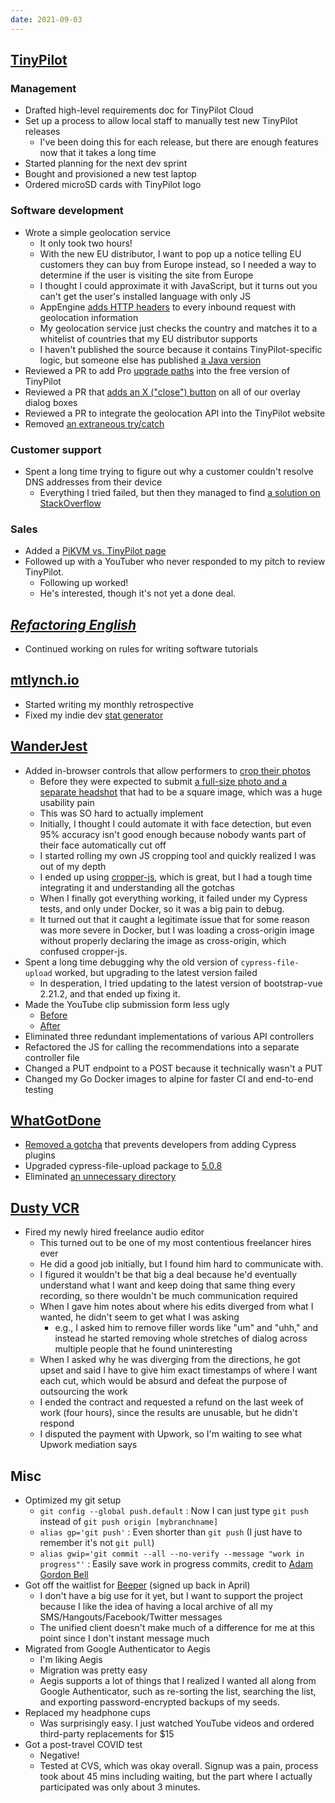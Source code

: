 ```yaml
---
date: 2021-09-03
---
```


## [TinyPilot](https://tinypilotkvm.com)

### Management

- Drafted high-level requirements doc for TinyPilot Cloud
- Set up a process to allow local staff to manually test new TinyPilot releases
  - I've been doing this for each release, but there are enough features now that it takes a long time
- Started planning for the next dev sprint
- Bought and provisioned a new test laptop
- Ordered microSD cards with TinyPilot logo

### Software development

- Wrote a simple geolocation service
  - It only took two hours!
  - With the new EU distributor, I want to pop up a notice telling EU customers they can buy from Europe instead, so I needed a way to determine if the user is visiting the site from Europe
  - I thought I could approximate it with JavaScript, but it turns out you can't get the user's installed language with only JS
  - AppEngine [adds HTTP headers](https://cloud.google.com/appengine/docs/standard/go/reference/request-response-headers#app_engine-specific_headers) to every inbound request with geolocation information
  - My geolocation service just checks the country and matches it to a whitelist of countries that my EU distributor supports
  - I haven't published the source because it contains TinyPilot-specific logic, but someone else has published [a Java version](https://github.com/renaudcerrato/appengine-ip-to-location)
- Reviewed a PR to add Pro [upgrade paths](5a84.webp) into the free version of TinyPilot
- Reviewed a PR that [adds an X ("close") button](https://github.com/tiny-pilot/tinypilot/pull/782) on all of our overlay dialog boxes
- Reviewed a PR to integrate the geolocation API into the TinyPilot website
- Removed [an extraneous try/catch](https://github.com/tiny-pilot/tinypilot/pull/777)

### Customer support

- Spent a long time trying to figure out why a customer couldn't resolve DNS addresses from their device
  - Everything I tried failed, but then they managed to find [a solution on StackOverflow](https://stackoverflow.com/a/54460886/90388)

### Sales

- Added a [PiKVM vs. TinyPilot page](https://tinypilotkvm.com/pikvm-alternative)
- Followed up with a YouTuber who never responded to my pitch to review TinyPilot.
  - Following up worked!
  - He's interested, though it's not yet a done deal.

## [_Refactoring English_](https://refactoringenglish.com)

- Continued working on rules for writing software tutorials

## [mtlynch.io](https://mtlynch.io)

- Started writing my monthly retrospective
- Fixed my indie dev [stat generator](https://github.com/mtlynch/make-mtlynch-stats)

## [WanderJest](https://wanderjest.com)

- Added in-browser controls that allow performers to [crop their photos](BpLn.webp)
  - Before they were expected to submit [a full-size photo and a separate headshot](/2021-09-10/BpLn.webp) that had to be a square image, which was a huge usability pain
  - This was SO hard to actually implement
  - Initially, I thought I could automate it with face detection, but even 95% accuracy isn't good enough because nobody wants part of their face automatically cut off
  - I started rolling my own JS cropping tool and quickly realized I was out of my depth
  - I ended up using [cropper-js](https://fengyuanchen.github.io/cropperjs/), which is great, but I had a tough time integrating it and understanding all the gotchas
  - When I finally got everything working, it failed under my Cypress tests, and only under Docker, so it was a big pain to debug.
  - It turned out that it caught a legitimate issue that for some reason was more severe in Docker, but I was loading a cross-origin image without properly declaring the image as cross-origin, which confused cropper-js.
- Spent a long time debugging why the old version of `cypress-file-upload` worked, but upgrading to the latest version failed
  - In desperation, I tried updating to the latest version of bootstrap-vue 2.21.2, and that ended up fixing it.
- Made the YouTube clip submission form less ugly
  - [Before](8F2q.webp)
  - [After](NfHK.webp)
- Eliminated three redundant implementations of various API controllers
- Refactored the JS for calling the recommendations into a separate controller file
- Changed a PUT endpoint to a POST because it technically wasn't a PUT
- Changed my Go Docker images to alpine for faster CI and end-to-end testing

## [WhatGotDone](https://whatgotdone.com)

- [Removed a gotcha](https://github.com/mtlynch/whatgotdone/pull/620) that prevents developers from adding Cypress plugins
- Upgraded cypress-file-upload package to [5.0.8](https://github.com/mtlynch/whatgotdone/pull/619)
- Eliminated [an unnecessary directory](https://github.com/mtlynch/whatgotdone/pull/621)

## [Dusty VCR](https://dustyvcr.com)

- Fired my newly hired freelance audio editor
  - This turned out to be one of my most contentious freelancer hires ever
  - He did a good job initially, but I found him hard to communicate with.
  - I figured it wouldn't be that big a deal because he'd eventually understand what I want and keep doing that same thing every recording, so there wouldn't be much communication required
  - When I gave him notes about where his edits diverged from what I wanted, he didn't seem to get what I was asking
    - e.g., I asked him to remove filler words like "um" and "uhh," and instead he started removing whole stretches of dialog across multiple people that he found uninteresting
  - When I asked why he was diverging from the directions, he got upset and said I have to give him exact timestamps of where I want each cut, which would be absurd and defeat the purpose of outsourcing the work
  - I ended the contract and requested a refund on the last week of work (four hours), since the results are unusable, but he didn't respond
  - I disputed the payment with Upwork, so I'm waiting to see what Upwork mediation says

## Misc

- Optimized my git setup
  - `git config --global push.default` : Now I can just type `git push` instead of `git push origin [mybranchname]`
  - `alias gp='git push'` : Even shorter than `git push` (I just have to remember it's not `git pull`)
  - `alias gwip='git commit --all --no-verify --message "work in progress"'` : Easily save work in progress commits, credit to [Adam Gordon Bell](https://earthly.dev/blog/jq-select/)
- Got off the waitlist for [Beeper](https://www.beeper.com/) (signed up back in April)
  - I don't have a big use for it yet, but I want to support the project because I like the idea of having a local archive of all my SMS/Hangouts/Facebook/Twitter messages
  - The unified client doesn't make much of a difference for me at this point since I don't instant message much
- Migrated from Google Authenticator to Aegis
  - I'm liking Aegis
  - Migration was pretty easy
  - Aegis supports a lot of things that I realized I wanted all along from Google Authenticator, such as re-sorting the list, searching the list, and exporting password-encrypted backups of my seeds.
- Replaced my headphone cups
  - Was surprisingly easy. I just watched YouTube videos and ordered third-party replacements for $15
- Got a post-travel COVID test
  - Negative!
  - Tested at CVS, which was okay overall. Signup was a pain, process took about 45 mins including waiting, but the part where I actually participated was only about 3 minutes.

